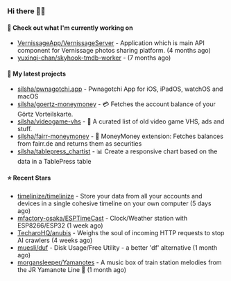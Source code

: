 ### Hi there 🦊👋

#### 👷 Check out what I'm currently working on

- [VernissageApp/VernissageServer](https://github.com/VernissageApp/VernissageServer) - Application which is main API component for Vernissage photos sharing platform. (4 months ago)
- [yuxinqi-chan/skyhook-tmdb-worker](https://github.com/yuxinqi-chan/skyhook-tmdb-worker) -  (7 months ago)

#### 🌱 My latest projects

- [silsha/pwnagotchi.app](https://github.com/silsha/pwnagotchi.app) - Pwnagotchi App for iOS, iPadOS, watchOS and macOS
- [silsha/goertz-moneymoney](https://github.com/silsha/goertz-moneymoney) - 💳 Fetches the account balance of your Görtz Vorteilskarte.
- [silsha/videogame-vhs](https://github.com/silsha/videogame-vhs) - 👾 A curated list of old video game VHS, ads and stuff.
- [silsha/fairr-moneymoney](https://github.com/silsha/fairr-moneymoney) - 💸 MoneyMoney extension: Fetches balances from fairr.de and returns them as securities
- [silsha/tablepress_chartist](https://github.com/silsha/tablepress_chartist) - 📊 Create a responsive chart based on the data in a TablePress table

#### ⭐ Recent Stars

- [timelinize/timelinize](https://github.com/timelinize/timelinize) - Store your data from all your accounts and devices in a single cohesive timeline on your own computer (5 days ago)
- [mfactory-osaka/ESPTimeCast](https://github.com/mfactory-osaka/ESPTimeCast) - Clock/Weather station with ESP8266/ESP32 (1 week ago)
- [TecharoHQ/anubis](https://github.com/TecharoHQ/anubis) - Weighs the soul of incoming HTTP requests to stop AI crawlers (4 weeks ago)
- [muesli/duf](https://github.com/muesli/duf) - Disk Usage/Free Utility - a better &#39;df&#39; alternative (1 month ago)
- [morgansleeper/Yamanotes](https://github.com/morgansleeper/Yamanotes) - A music box of train station melodies from the JR Yamanote Line 🚃 (1 month ago)
